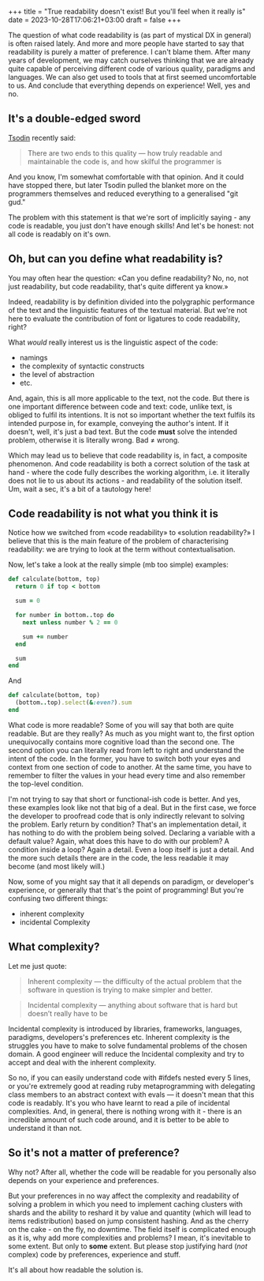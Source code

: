 +++
title = "True readability doesn't exist! But you'll feel when it really is"
date = 2023-10-28T17:06:21+03:00
draft = false
+++

The question of what code readability is (as part of mystical DX in general) is often raised lately. And more and more people have started to say that readability is purely a matter of preference. I can't blame them. After many years of development, we may catch ourselves thinking that we are already quite capable of perceiving different code of various quality, paradigms and languages. We can also get used to tools that at first seemed uncomfortable to us. And conclude that everything depends on experience! Well, yes and no.

## It's a double-edged sword

[Tsodin](https://twitter.com/tsoding) recently said:

> There are two ends to this quality — how truly readable and maintainable the code is, and how skilful the programmer is

And you know, I'm somewhat comfortable with that opinion. And it could have stopped there, but later Tsodin pulled the blanket more on the programmers themselves and reduced everything to a generalised "git gud."

The problem with this statement is that we're sort of implicitly saying - any code is readable, you just don't have enough skills! And let's be honest: not all code is readably on it's own.

## Oh, but can you define what readability is?

You may often hear the question: «Can you define readability? No, no, not just readability, but code readability, that's quite different ya know.»

Indeed, readability is by definition divided into the polygraphic performance of the text and the linguistic features of the textual material. But we're not here to evaluate the contribution of font or ligatures to code readability, right?

What *would* really interest us is the linguistic aspect of the code:
* namings
* the complexity of syntactic constructs
* the level of abstraction
* etc.

And, again, this is all more applicable to the text, not the code. But there is one important difference between code and text: code, unlike text, is obliged to fulfil its intentions. It is not so important whether the text fulfils its intended purpose in, for example, conveying the author's intent. If it doesn't, well, it's just a bad text. But the code **must** solve the intended problem, otherwise it is literally wrong. Bad ≠ wrong.

Which may lead us to believe that code readability is, in fact, a composite phenomenon. And code readability is both a correct solution of the task at hand - where the code fully describes the working algorithm, i.e. it literally does not lie to us about its actions - and readability of the solution itself. Um, wait a sec, it's a bit of a tautology here!

## Code readability is not what you think it is

Notice how we switched from «code readability» to «solution readability?» I believe that this is the main feature of the problem of characterising readability: we are trying to look at the term without contextualisation.

Now, let's take a look at the really simple (mb too simple) examples:

```ruby
def calculate(bottom, top)
  return 0 if top < bottom

  sum = 0

  for number in bottom..top do
    next unless number % 2 == 0

    sum += number
  end

  sum
end
```

And

```ruby
def calculate(bottom, top)
  (bottom..top).select(&:even?).sum
end
```

What code is more readable? Some of you will say that both are quite readable. But are they really? As much as you might want to, the first option unequivocally contains more cognitive load than the second one. The second option you can literally read from left to right and understand the intent of the code. In the former, you have to switch both your eyes and context from one section of code to another. At the same time, you have to remember to filter the values in your head every time and also remember the top-level condition.

I'm not trying to say that short or functional-ish code is better. And yes, these examples look like not that big of a deal. But in the first case, we force the developer to proofread code that is only indirectly relevant to solving the problem. Early return by condition? That's an implementation detail, it has nothing to do with the problem being solved. Declaring a variable with a default value? Again, what does this have to do with our problem? A condition inside a loop? Again a detail. Even a loop itself is just a detail. And the more such details there are in the code, the less readable it may become (and most likely will.)

Now, some of you might say that it all depends on paradigm, or developer's experience, or generally that that's the point of programming! But you're confusing two different things:
* inherent complexity
* incidental Complexity

## What complexity?

Let me just quote:

> Inherent complexity — the difficulty of the actual problem that the software in question is trying to make simpler and better.

> Incidental complexity — anything about software that is hard but doesn’t really have to be

Incidental complexity is introduced by libraries, frameworks, languages, paradigms, developers's preferences etc. Inherent complexity is the struggles you have to make to solve fundamental problems of the chosen domain. A good engineer will reduce the Incidental complexity and try to accept and deal with the inherent complexity.

So no, if you can easily understand code with #ifdefs nested every 5 lines, or you're extremely good at reading ruby metaprogramming with delegating class members to an abstract context with evals — it doesn't mean that this code is readably. It's you who have learnt to read a pile of incidental complexities. And, in general, there is nothing wrong with it - there is an incredible amount of such code around, and it is better to be able to understand it than not.

## So it's not a matter of preference?

Why not? After all, whether the code will be readable for you personally also depends on your experience and preferences.

But your preferences in no way affect the complexity and readability of solving a problem in which you need to implement caching clusters with shards and the ability to reshard it by value and quantity (which will lead to items redistribution) based on jump consistent hashing. And as the cherry on the cake - on the fly, no downtime. The field itself is complicated enough as it is, why add more complexities and problems? I mean, it's inevitable to some extent. But only to **some** extent. But please stop justifying hard (*not* complex) code by preferences, experience and stuff.

It's all about how readable the solution is.